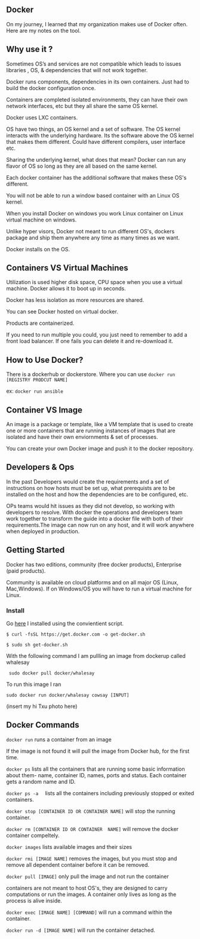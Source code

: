 ## Docker
On my journey, I learned that my organization makes use of Docker often. Here are my notes on the tool.

## Why use it ?
Sometimes OS’s and services are not compatible which leads to issues libraries , OS, & dependencies that will not work together.

Docker runs components, dependencies in its own containers. Just had to build the docker configuration once. 

Containers are completed isolated environments, they can have their own network interfaces, etc but they all share the same OS kernel. 

Docker uses LXC containers. 

OS have two things, an OS kernel and a set of software. The OS kernel interacts with the underlying hardware. Its the software above the OS kernel that makes them different. Could have different compilers, user interface etc.

Sharing the underlying kernel, what does that mean? Docker can run any flavor of OS so long as they are all based on the same kernel. 

Each docker container has the additional software that makes these OS's different. 

You will not be able to run a window based container with an Linux OS kernel. 

When you install Docker on windows you work Linux  container on Linux virtual machine on windows. 

Unlike hyper visors, Docker not meant to run different OS's, dockers package and ship them anywhere any time as many times as we want.

Docker installs on the OS. 

## Containers VS Virtual Machines

Utilization is used higher disk space, CPU space when you use a virtual machine. Docker allows it to boot up in seconds.

Docker has less isolation as more resources are shared. 


You can see Docker hosted on virtual docker.

Products are containerized.  

If you need to run multiple you could, you just need to remember to add a front load balancer. If one fails you can delete it and re-download it.

  ## How to Use Docker?
  There is a dockerhub or dockerstore. Where you can use `docker run [REGISTRY PRODCUT NAME]`


   ex: `docker run ansible`

    
## Container VS Image

An image is a package or template, like a VM template that is used to create one or more containers that are running instances of images that are isolated and have their own enviornments & set of processes. 

You can create your own Docker image and push it to the docker repository.

## Developers & Ops
In the past Developers would create the requirements and a set of instructions on how hosts must be set up, what prerequists are to be installed on the host and how the dependencies are to be configured, etc.  

OPs teams would hit issues as they did not develop, so working with developers to resolve. With docker the operations and developers team work together to transform the guide into a docker file with both of their requirements.The image can now run on any host, and it will work anywhere when deployed in production.

## Getting Started 
Docker has two editions, community (free docker products), Enterprise (paid products). 

Community is available on cloud platforms and on all major OS (Linux, Mac,Windows). If on Windows/OS you will have to run a virtual machine for Linux. 

### Install 
Go [here](https://docs.docker.com/engine/install/debian/) I installed using the convientient script. 

`$ curl -fsSL https://get.docker.com -o get-docker.sh`

 `$ sudo sh get-docker.sh`

With the following command I am pullling an image from dockerup called whalesay

` sudo docker pull docker/whalesay`

To run this image I ran

`sudo docker run docker/whalesay cowsay [INPUT]`

(insert my hi Txu photo here)




 ## Docker Commands 
 `docker run` runs a container from an image 

 If the image is not found it will pull the image from Docker hub, for the first time.

 `docker ps` lists all the containers that are running some basic information about them- name, container ID, names, ports and status. Each container gets a random name and ID. 


`docker ps -a  ` lists all the containers including previously stopped or exited containers. 

`docker stop [CONTAINER ID OR CONTAINER NAME]` will stop the running container.

`docker rm [CONTAINER ID OR CONTAINER  NAME]` will remove the docker container compeltely. 

`docker images` lists available images and their sizes 


`docker rmi [IMAGE NAME]` removes the images, but you must stop and remove all dependent container before it can be removed.

`docker pull [IMAGE]` only pull the image and not run the container

containers are not meant to host OS's, they are designed to carry computations or run the images. A container only lives as long as the process is alive inside.

`docker exec [IMAGE NAME] [COMMAND]` will run a command within the container.

`docker run -d [IMAGE NAME]` will run the container detached.

